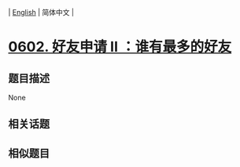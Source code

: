 
| [English](README_EN.md) | 简体中文 |
# [0602. 好友申请 II ：谁有最多的好友](https://leetcode-cn.com/problems/friend-requests-ii-who-has-the-most-friends/)
## 题目描述
None
## 相关话题

## 相似题目

